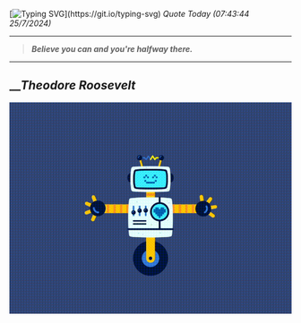 [![Typing SVG](https://readme-typing-svg.herokuapp.com?font=Press+Start+2P&color=C2F784&size=35&width=900&height=100&lines=Hello+World%2C+I'm+Hung+!)](https://git.io/typing-svg) 
_Quote Today (07:43:44 25/7/2024)_
___
>**_Believe you can and you're halfway there._**
___

## __**_Theodore Roosevelt_**

![RobotDance](src/assets/images/robot-dancing-dribble.gif?style=center)
